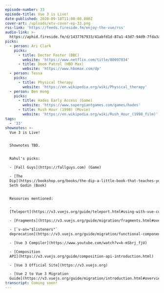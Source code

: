 ```yaml
---
episode-number: 33
episode-title: Vue 3 is Live!
date-published: 2020-09-18T11:00:00.000Z
cover-art: /uploads/etv-cover-ep-33.png
rss-link: 'https://feeds.fireside.fm/enjoy-the-vue/rss'
audio-link: >-
  https://aphid.fireside.fm/d/1437767933/41abfd1d-87a1-43d7-94d9-7fda3a5120e1/4fd78261-313b-4f27-9614-f0c3887aac02.mp3
picks:
  - person: Ari Clark
    picks:
      - title: Doctor Foster (BBC)
        website: 'https://www.netflix.com/title/80097034'
      - title: Doom Patrol (HBO Max)
        website: 'https://www.hbomax.com/dp'
  - person: Tessa
    picks:
      - title: Physical therapy
        website: 'https://en.wikipedia.org/wiki/Physical_therapy'
  - person: Ben Hong
    picks:
      - title: Hades Early Access (Game)
        website: 'https://www.supergiantgames.com/games/hades'
      - title: Rush Hour (1998) (Movie)
        website: 'https://en.wikipedia.org/wiki/Rush_Hour_(1998_film)'
tags:
  - '33' 
shownotes: >-
  Vue 3 is Live!


  Shownotes TBD.


  Rahul's picks:

  - [Fall Guys](https://fallguys.com) (Game)

  - [The
  Dip](https://bookshop.org/books/the-dip-a-little-book-that-teaches-you-when-to-quit-and-when-to-stick),
  Seth Godin (Book)


  Resources mentioned:

  -
  [Teleport](https://v3.vuejs.org/guide/teleport.html#using-with-vue-components)

  - [Fragments](https://v3.vuejs.org/guide/migration/fragments.html#overview)

  - [`v-on="$listeners"`
  deprecation](https://v3.vuejs.org/guide/migration/functional-components.html#components-created-by-functions)

  - [Vue 3 Compiler](https://www.youtube.com/watch?v=k-mSbrj_fjU)

  - [Composition
  API](https://v3.vuejs.org/guide/composition-api-introduction.html)

  - [Vue 3 Official Site](https://v3.vuejs.org)

  - [Vue 2 to Vue 3 Migration
  Guide](https://v3.vuejs.org/guide/migration/introduction.html#overview)
transcript: Coming soon!
---
```

